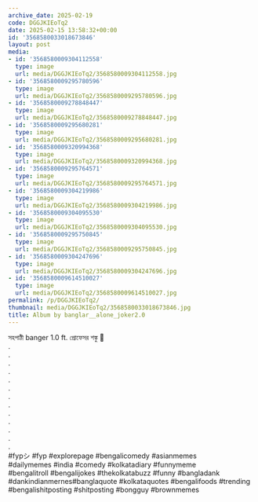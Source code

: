 ```yaml
---
archive_date: 2025-02-19
code: DGGJKIEoTq2
date: 2025-02-15 13:58:32+00:00
id: '3568580033018673846'
layout: post
media:
- id: '3568580009304112558'
  type: image
  url: media/DGGJKIEoTq2/3568580009304112558.jpg
- id: '3568580009295780596'
  type: image
  url: media/DGGJKIEoTq2/3568580009295780596.jpg
- id: '3568580009278848447'
  type: image
  url: media/DGGJKIEoTq2/3568580009278848447.jpg
- id: '3568580009295680281'
  type: image
  url: media/DGGJKIEoTq2/3568580009295680281.jpg
- id: '3568580009320994368'
  type: image
  url: media/DGGJKIEoTq2/3568580009320994368.jpg
- id: '3568580009295764571'
  type: image
  url: media/DGGJKIEoTq2/3568580009295764571.jpg
- id: '3568580009304219986'
  type: image
  url: media/DGGJKIEoTq2/3568580009304219986.jpg
- id: '3568580009304095530'
  type: image
  url: media/DGGJKIEoTq2/3568580009304095530.jpg
- id: '3568580009295750845'
  type: image
  url: media/DGGJKIEoTq2/3568580009295750845.jpg
- id: '3568580009304247696'
  type: image
  url: media/DGGJKIEoTq2/3568580009304247696.jpg
- id: '3568580009614510027'
  type: image
  url: media/DGGJKIEoTq2/3568580009614510027.jpg
permalink: /p/DGGJKIEoTq2/
thumbnail: media/DGGJKIEoTq2/3568580033018673846.jpg
title: Album by banglar__alone_joker2.0
---
```


সহপাঠী banger 1.0 ft. প্রোফেসর শঙ্কু 🐐  
.  
.  
.  
.  
.  
.  
.  
.  
.  
.  
.  
.  
.  
#fypシ #fyp #explorepage #bengalicomedy #asianmemes  
#dailymemes #india #comedy #kolkatadiary #funnymeme  
#bengalitroll #bengalijokes #thekolkatabuzz #funny #bangladank #dankindianmernes#banglaquote #kolkataquotes #bengalifoods #trending #bengalishitposting #shitposting #bongguy #brownmemes
